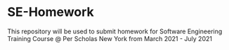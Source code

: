 # SE-Homework
This repository will be used to submit homework for Software Engineering Training Course @ Per Scholas New York from March 2021 - July 2021
